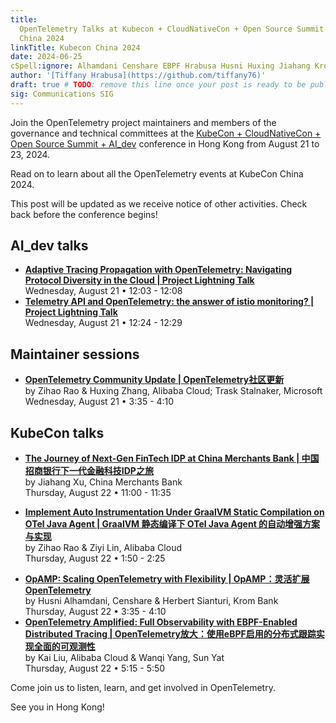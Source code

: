 ```yaml
---
title:
  OpenTelemetry Talks at Kubecon + CloudNativeCon + Open Source Summit + AI_dev
  China 2024
linkTitle: Kubecon China 2024
date: 2024-06-25
cSpell:ignore: Alhamdani Censhare EBPF Hrabusa Husni Huxing Jiahang Krom Sianturi Wanqi Zhang Zihao Ziyi
author: '[Tiffany Hrabusa](https://github.com/tiffany76)'
draft: true # TODO: remove this line once your post is ready to be published
sig: Communications SIG
---
```


Join the OpenTelemetry project maintainers and members of the governance and
technical committees at the [KubeCon + CloudNativeCon + Open Source Summit +
AI_dev] conference in Hong Kong from August 21 to 23, 2024.

Read on to learn about all the OpenTelemetry events at KubeCon China 2024.

This post will be updated as we receive notice of other activities. Check back
before the conference begins!

## AI_dev talks

- **[Adaptive Tracing Propagation with OpenTelemetry: Navigating Protocol Diversity in the Cloud | Project Lightning Talk](https://sched.co/1f4zX)**<br>
  Wednesday, August 21 • 12:03 - 12:08
- **[Telemetry API and OpenTelemetry: the answer of istio monitoring? | Project Lightning Talk](https://sched.co/1f4zz)**<br>
  Wednesday, August 21 • 12:24 - 12:29

## Maintainer sessions

- **[OpenTelemetry Community Update | OpenTelemetry社区更新](https://sched.co/1eYcJ)**<br>
  by Zihao Rao & Huxing Zhang, Alibaba Cloud; Trask Stalnaker, Microsoft<br>
  Wednesday, August 21 • 3:35 - 4:10

## KubeCon talks

- **[The Journey of Next-Gen FinTech IDP at China Merchants Bank | 中国招商银行下一代金融科技IDP之旅](https://sched.co/1eYYg)**<br>
  by Jiahang Xu, China Merchants Bank<br> Thursday, August 22 • 11:00 - 11:35
<!-- prettier-ignore-start -->
- **[Implement Auto Instrumentation Under GraalVM Static Compilation on OTel Java Agent | GraalVM 静态编译下 OTel Java Agent 的自动增强方案与实现](https://sched.co/1eYZA)**<br>
  by Zihao Rao & Ziyi Lin, Alibaba Cloud<br> Thursday, August 22 • 1:50 - 2:25
<!-- prettier-ignore-end -->
- **[OpAMP: Scaling OpenTelemetry with Flexibility | OpAMP：灵活扩展OpenTelemetry](https://sched.co/1eYZt)**<br>
  by Husni Alhamdani, Censhare & Herbert Sianturi, Krom Bank<br> Thursday,
  August 22 • 3:35 - 4:10
- **[OpenTelemetry Amplified: Full Observability with EBPF-Enabled Distributed Tracing | OpenTelemetry放大：使用eBPF启用的分布式跟踪实现全面的可观测性](https://sched.co/1eYZq)**<br>
  by Kai Liu, Alibaba Cloud & Wanqi Yang, Sun Yat<br> Thursday, August 22 •
  5:15 - 5:50

Come join us to listen, learn, and get involved in OpenTelemetry.

See you in Hong Kong!

[KubeCon + CloudNativeCon + Open Source Summit + AI_dev]:
  https://events.linuxfoundation.org/kubecon-cloudnativecon-open-source-summit-ai-dev-china/
